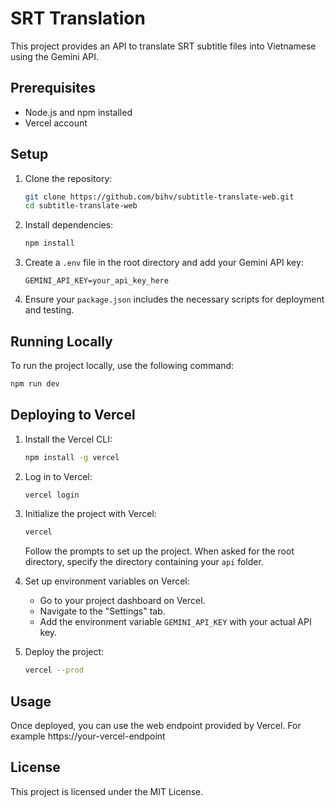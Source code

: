 # SRT Translation

This project provides an API to translate SRT subtitle files into Vietnamese using the Gemini API.

## Prerequisites

- Node.js and npm installed
- Vercel account

## Setup

1. Clone the repository:

   ```sh
   git clone https://github.com/bihv/subtitle-translate-web.git
   cd subtitle-translate-web
   ```

2. Install dependencies:

   ```sh
   npm install
   ```

3. Create a `.env` file in the root directory and add your Gemini API key:

   ```
   GEMINI_API_KEY=your_api_key_here
   ```

4. Ensure your `package.json` includes the necessary scripts for deployment and testing.

## Running Locally

To run the project locally, use the following command:

```sh
npm run dev
```

## Deploying to Vercel

1. Install the Vercel CLI:

   ```sh
   npm install -g vercel
   ```

2. Log in to Vercel:

   ```sh
   vercel login
   ```

3. Initialize the project with Vercel:

   ```sh
   vercel
   ```

   Follow the prompts to set up the project. When asked for the root directory, specify the directory containing your `api` folder.

4. Set up environment variables on Vercel:

   - Go to your project dashboard on Vercel.
   - Navigate to the "Settings" tab.
   - Add the environment variable `GEMINI_API_KEY` with your actual API key.

5. Deploy the project:

   ```sh
   vercel --prod
   ```

## Usage

Once deployed, you can use the web endpoint provided by Vercel. For example https://your-vercel-endpoint


## License

This project is licensed under the MIT License.

